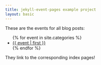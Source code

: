 ```yaml
---
title: jekyll-event-pages example project
layout: basic
---
```


<p>These are the events for all blog posts:</p>
<ul>
{% for event in site.categories %}
<li><a href="{{ site.url }}/jekyll/event/{{ event | first | url_encode }}/index.html">{{ event | first }}</a></li>
{% endfor %}
</ul>
<p>They link to the corresponding index pages!</p>

